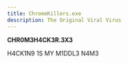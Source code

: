```yaml
---
title: ChromeKillers.exe
description: The Original Viral Virus
---
```

<strong>CHR0M3H4CK3R.3X3</strong>
<p>H4CK1N9 1S MY M1DDL3 N4M3</p>
